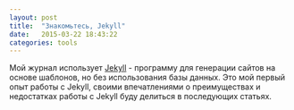 ```yaml
---
layout: post
title:  "Знакомьтесь, Jekyll"
date:   2015-03-22 18:43:22
categories: tools
---
```


Мой журнал использует [Jekyll][jekyll] - программу для генерации сайтов на основе шаблонов, но без использования
базы данных. Это мой первый опыт работы с Jekyll, своими впечатлениями о преимуществах и недостатках работы с Jekyll 
буду делиться в последующих статьях.


[jekyll]:      http://jekyllrb.com
[jekyll-gh]:   https://github.com/jekyll/jekyll
[jekyll-help]: https://github.com/jekyll/jekyll-help
